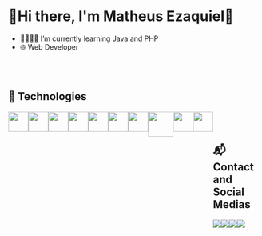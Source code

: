 # 🌿Hi there, I'm Matheus Ezaquiel🌿

- 🌱👨🏽‍💻 I’m currently learning Java and PHP
- 🌐 Web Developer 

<br/>
<br/>

## 💾 Technologies
<div style="display: flex">
  <img src="https://cdn.jsdelivr.net/gh/devicons/devicon/icons/html5/html5-original.svg" width="40px"/>
  <img src="https://cdn.jsdelivr.net/gh/devicons/devicon/icons/css3/css3-original.svg" width="40px"/>
  <img src="https://cdn.jsdelivr.net/gh/devicons/devicon/icons/bootstrap/bootstrap-original.svg" width="40px"/>
  <img src="https://cdn.jsdelivr.net/gh/devicons/devicon/icons/react/react-original.svg" width="40px"/>
  <img src="https://cdn.jsdelivr.net/gh/devicons/devicon/icons/javascript/javascript-original.svg" width="40px"/> 
  <!-- src="https://cdn.jsdelivr.net/gh/devicons/devicon/icons/typescript/typescript-original.svg" width="40px"/>-->
  <img src="https://cdn.jsdelivr.net/gh/devicons/devicon/icons/java/java-original.svg" width="40px"/>
  <img src="https://cdn.jsdelivr.net/gh/devicons/devicon/icons/php/php-original.svg" width="40px"/>   
  <img src="https://cdn.jsdelivr.net/gh/devicons/devicon/icons/mysql/mysql-plain-wordmark.svg" width="50px"/>
  <img src="https://cdn.jsdelivr.net/gh/devicons/devicon/icons/git/git-original.svg" width="40px"/>
  <img src="https://cdn.jsdelivr.net/gh/devicons/devicon/icons/github/github-original.svg" width="40px"/>               
<div/>

<br/>
<br/>
  
## 📬Contact and Social Medias

<div style="display: flex">

  <a href="mailto:matheusbezaquiel@gmail.com">
    <img src="https://img.shields.io/badge/Microsoft_Outlook-0078D4?style=for-the-badge&logo=microsoft-outlook&logoColor=white"/>
  </a>

  <a href="mailto:matheusezaquiel@outlook.com">
    <img src="https://img.shields.io/badge/Discord-7289DA?style=for-the-badge&logo=discord&logoColor=white"/>
  </a>

  <a href="https://github.com/MatheusEzaquiel">
    <img src="https://img.shields.io/badge/GitHub-100000?style=for-the-badge&logo=github&logoColor=white"/>
  </a>

  <a href="https://www.linkedin.com/in/matheusezaquiel/">
    <img src="https://img.shields.io/badge/LinkedIn-0077B5?style=for-the-badge&logo=linkedin&logoColor=white"/>
  </a>
<div/>
 
